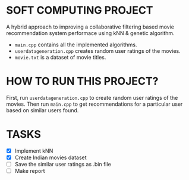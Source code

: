# SOFT COMPUTING PROJECT
A hybrid approach to improving a collaborative filtering based movie recommendation system performace using kNN &amp; genetic algorithm.

- `main.cpp` contains all the implemented algorithms.
- `userdatageneration.cpp` creates random user ratings of the movies.
- `movie.txt` is a dataset of movie titles.

# HOW TO RUN THIS PROJECT?

First, run `userdatageneration.cpp` to create random user ratings of the movies. Then run `main.cpp` to get recommendations for a particular user based on similar users found.

# TASKS
- [x] Implement kNN
- [x] Create Indian movies dataset
- [ ] Save the similar user ratings as .bin file
- [ ] Make report
